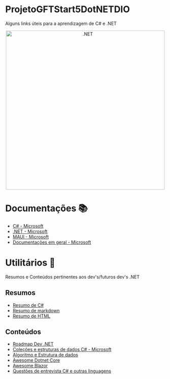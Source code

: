 # ProjetoGFTStart5DotNETDIO
<p> Alguns links úteis para a aprendizagem de C# e .NET </p>

<p align="center">
  <img width="500" height="500" src="https://upload.wikimedia.org/wikipedia/commons/thumb/a/a3/.NET_Logo.svg/2048px-.NET_Logo.svg.png" alt=".NET"/>
</p>


# Documentações 📚
- [C# - Microsoft](https://docs.microsoft.com/en-us/dotnet/csharp/)
- [.NET - Microsoft](https://docs.microsoft.com/en-us/dotnet/fundamentals/)
- [MAUI - Microsoft](https://docs.microsoft.com/en-us/dotnet/maui/)
- [Documentações em geral - Microsoft](https://docs.microsoft.com/en-us/documentation/)


# Utilitários 🔧
<p> Resumos e Conteúdos pertinentes aos dev's/futuros dev's .NET </p>

## Resumos 
- [Resumo de C#](https://simplecheatsheet.com/tag/c-cheat-sheet-1/)
- [Resumo de markdown](https://www.markdownguide.org/cheat-sheet/)
- [Resumo de HTML](https://htmlcheatsheet.com)

## Conteúdos 
- [Roadmap Dev .NET](https://awesomeopensource.com/project/MoienTajik/AspNetCore-Developer-Roadmap)
- [Coleções e estruturas de dados C# - Microsoft](https://docs.microsoft.com/en-us/dotnet/standard/collections/)
- [Algoritmo e Estrutura de dados](https://www.programiz.com/dsa)
- [Awesome Dotnet Core](https://github.com/thangchung/awesome-dotnet-core)
- [Awesome Blazor](https://github.com/AdrienTorris/awesome-blazor)
- [Questões de entrevista C# e outras linguagens](https://github.com/DopplerHQ/awesome-interview-questions#c-2)
